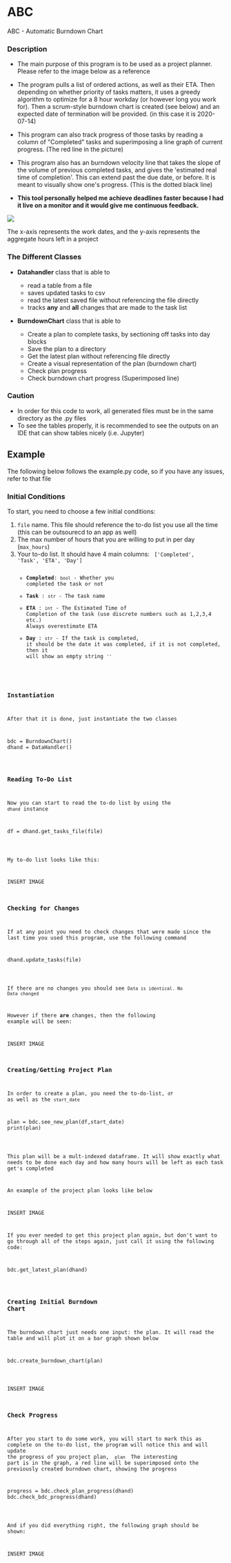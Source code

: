 # ABC
ABC - Automatic Burndown Chart

### Description
- The main purpose of this program is to be used as a project planner. Please refer to the image below as a reference

- The program pulls a list of ordered actions, as well as their ETA. Then depending on whether priority of tasks matters, it uses a greedy algorithm to optimize for a 8 hour workday (or however long you work for). Then a scrum-style burndown chart is created (see below) and an expected date of termination will be provided. (in this case it is 2020-07-14)

- This program can also track progress of those tasks by reading a column of "Completed" tasks and superimposing a line graph of current progress. (The red line in the picture)

- This program also has an burndown velocity line that takes the slope of the volume of previous completed tasks, and gives the 'estimated real time of completion'. This can extend past the due date, or before. It is meant to visually show one's progress. (This is the dotted black line)

- **This tool personally helped me achieve deadlines faster because I had it live on a monitor and it would give me continuous feedback.**

![](https://github.com/haseab/ABC/blob/master/image.png)

The x-axis represents the work dates, and the y-axis represents the aggregate hours left in a project


### The Different Classes

- **Datahandler**
  class that is able to 
  - read a table from a file
  - saves updated tasks to csv
  - read the latest saved file without referencing the file directly
  - tracks **any** and **all** changes that are made to the task list

  
- **BurndownChart** 
  class that is able to
  - Create a plan to complete tasks, by sectioning off tasks into day blocks
  - Save the plan to a directory
  - Get the latest plan without referencing file directly
  - Create a visual representation of the plan (burndown chart)
  - Check plan progress
  - Check burndown chart progress (Superimposed line)


### Caution
- In order for this code to work, all generated files must be in the same directory as the .py files
- To see the tables properly, it is recommended to see the outputs on an IDE that can show tables nicely (i.e. Jupyter)

## Example
The following below follows the example.py code, so if you have any issues, refer to that file

### Initial Conditions
To start, you need to choose a few initial conditions:
1. <code>file</code> name. This file should reference the to-do list you use all the time (this can be outsourecd to an app as well)
2. The max number of hours that you are willing to put in per day (<code>max_hours</code>)
3. Your to-do list. It should have 4 main columns: <code> ['Completed', 'Task', 'ETA', 'Day']
    - **Completed**: <code>bool</code> - Whether you completed the task or not
    - **Task**     : <code>str</code>  - The task name
    - **ETA**      : <code>int</code>  - The Estimated Time of Completion of the task (use discrete numbers such as 1,2,3,4 etc.) Always overestimate ETA
    - **Day**      : <code>str</code>  - If the task is completed, it should be the date it was completed, if it is not completed, then it will show an empty string <code>''</code>  

### Instantiation
After that it is done, just instantiate the two classes
<pre>
bdc = BurndownChart()
dhand = DataHandler()
</pre>

### Reading To-Do List
Now you can start to read the to-do list by using the <code>dhand</code> instance

<pre>
df = dhand.get_tasks_file(file)
</pre>

My to-do list looks like this:

INSERT IMAGE 


### Checking for Changes
If at any point you need to check changes that were made since the last time you used this program, use the following command

<pre>
dhand.update_tasks(file)
</pre>

If there are no changes you should see <code>Data is identical. No Data changed</code>

However if there **are** changes, then the following example will be seen:

INSERT IMAGE


### Creating/Getting Project Plan
In order to create a plan, you need the to-do-list, <code>df</code> as well as the <code>start_date</code>

<pre>
plan = bdc.see_new_plan(df,start_date)
print(plan)
</pre>

This plan will be a mult-indexed dataframe. It will show exactly what needs to be done each day and how many hours will be left as each task get's completed

An example of the project plan looks like below

INSERT IMAGE

If you ever needed to get this project plan again, but don't want to go through all of the steps again, just call it using the following code:
<pre>
bdc.get_latest_plan(dhand)
</pre>


### Creating Initial Burndown Chart
The burndown chart just needs one input: the plan. It will read the table and will plot it on a bar graph shown below 
<pre>
bdc.create_burndown_chart(plan)
</pre>

INSERT IMAGE


### Check Progress
After you start to do some work, you will start to mark this as complete on the to-do list, the program will notice this and will update the progress of you project plan, <code> plan </code>
The interesting part is in the graph, a red line will be superimposed onto the previously created burndown chart, showing the progress

<pre>
progress = bdc.check_plan_progress(dhand)
bdc.check_bdc_progress(dhand)
</pre> 

And if you did everything right, the following graph should be shown:


INSERT IMAGE

